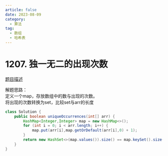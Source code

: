 ```yaml
---
article: false
date: 2023-08-09
category: 
  - 算法
tag: 
  - 数组
  - 哈希表
---
```


# 1207. 独一无二的出现次数



<Badge text="简单" type="tip" vertical="middle" />

[题目描述](https://leetcode.cn/problems/unique-number-of-occurrences/description/?envType=study-plan-v2&envId=leetcode-75)


解题思路：  
定义一个map，存放数组中的数与出现的次数。  
将出现的次数转换为set，比较set与arr的长度


```java
class Solution {
    public boolean uniqueOccurrences(int[] arr) {
        HashMap<Integer,Integer> map = new HashMap<>();
        for (int i = 0; i < arr.length; i++) {
            map.put(arr[i],map.getOrDefault(arr[i],0) + 1);
        }
        return new HashSet<>(map.values()).size() == map.keySet().size();
    }
}
```